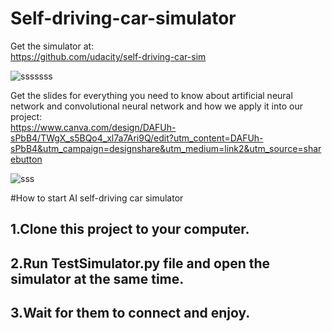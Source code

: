 # Self-driving-car-simulator

Get the simulator at:\
https://github.com/udacity/self-driving-car-sim

![sssssss](https://user-images.githubusercontent.com/116493016/207763488-bab6864d-7299-429b-9e35-94ac932e01c5.jpg)

Get the slides for everything you need to know about artificial neural network and convolutional neural network and how we apply it into our project:\
https://www.canva.com/design/DAFUh-sPbB4/TWgX_s5BQo4_xl7a7Ari9Q/edit?utm_content=DAFUh-sPbB4&utm_campaign=designshare&utm_medium=link2&utm_source=sharebutton

![sss](https://user-images.githubusercontent.com/116493016/207763122-ae3c4c2e-a3b4-44fa-987a-a7d1c62f9221.jpg)


#How to start AI self-driving car simulator
## 1.Clone this project to your computer.
## 2.Run TestSimulator.py file and open the simulator at the same time.
## 3.Wait for them to connect and enjoy.
